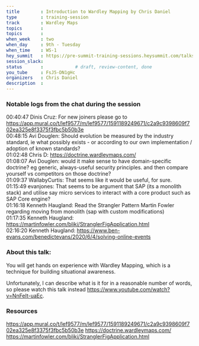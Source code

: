 ```yaml
---
title        : Introduction to Wardley Mapping by Chris Daniel
type         : training-session
track        : Wardley Maps
topics       : 
topics       :
when_week    : two
when_day     : 9th - Tuesday
when_time    : WS-1
hey_summit   : https://pre-summit-training-sessions.heysummit.com/talks/introduction-to-wardley-mapping/
session_slack:
status       :            # draft, review-content, done
you_tube     : FsJ5-DN1gHc
organizers   : Chris Daniel
description  : 
---
```


### Notable logs from the chat during the session 

00:40:47	Dinis Cruz:	For new joiners please go to https://app.mural.co/t/lef9577/m/lef9577/1591189249671/c2a9c9398609f702ea325e8f3375f3fbc5b50b3e    \
00:48:15	Avi Douglen:	Should evolution be measured by the industry standard, ie what possibly exists - or according to our own implementation / adoption of known standards?   \
01:02:48	Chris D:	https://doctrine.wardleymaps.com/    \
01:08:07	Avi Douglen:	would it make sense to have domain-specific doctrine? eg generic, always-useful security principles. and then compare yourself vs competitors on those doctrine?    \
01:09:37	WallabyCurtis:	That seems like it would be useful, for sure.    \
01:15:49	evanjones:	That seems to be argument that SAP (its a monolith stack) and utilise say micro services to interact with a core product such as SAP Core engine?    \
01:16:18	Kenneth Haugland:	Read the Strangler Pattern Martin Fowler regarding moving from monolith (sap with custom modifications)    \
01:17:35	Kenneth Haugland:	https://martinfowler.com/bliki/StranglerFigApplication.html   \
02:16:20	Kenneth Haugland:	https://www.ben-evans.com/benedictevans/2020/6/4/solving-online-events 

### About this talk:

You will get hands on experience with Wardley Mapping, which is a technique for building situational awareness.

Unfortunately, I can describe what is it for in a reasonable number of words, so please watch this talk instead https://www.youtube.com/watch?v=NnFeIt-uaEc.

### Resources

https://app.mural.co/t/lef9577/m/lef9577/1591189249671/c2a9c9398609f702ea325e8f3375f3fbc5b50b3e
https://doctrine.wardleymaps.com/
https://martinfowler.com/bliki/StranglerFigApplication.html
